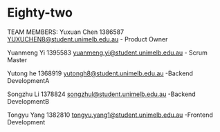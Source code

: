 # Eighty-two
TEAM MEMBERS:
Yuxuan Chen 1386587 YUXUCHEN8@student.unimelb.edu.au  - Product Owner


Yuanmeng Yi 1395583 yuanmeng.yi@student.unimelb.edu.au - Scrum Master


Yutong he 1368919 yutongh8@student.unimelb.edu.au -Backend DevelopmentA


Songzhu Li 1378824 songzhul@student.unimelb.edu.au -Backend DevelopmentB


Tongyu Yang 1382810 tongyu.yang1@student.unimelb.edu.au -Frontend Development

